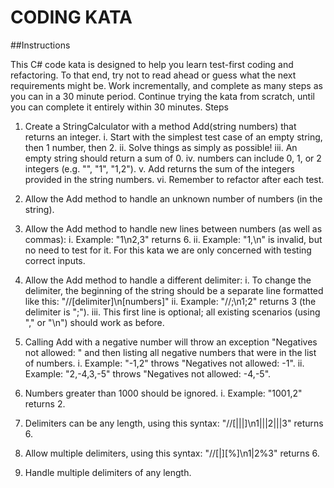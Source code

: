 CODING KATA
===========

##Instructions

This C# code kata is designed to help you learn test-first coding and refactoring. To that end, try not to read ahead or guess what the next requirements might be. Work incrementally, and complete as many steps as you can in a 30 minute period. Continue trying the kata from scratch, until you can complete it entirely within 30 minutes.
Steps

1. Create a StringCalculator with a method Add(string numbers) that returns an integer.
i. Start with the simplest test case of an empty string, then 1 number, then 2.
ii. Solve things as simply as possible!
iii. An empty string should return a sum of 0.
iv. numbers can include 0, 1, or 2 integers (e.g. "", "1", "1,2").
v. Add returns the sum of the integers provided in the string numbers.
vi. Remember to refactor after each test.

2. Allow the Add method to handle an unknown number of numbers (in the string).

3. Allow the Add method to handle new lines between numbers (as well as commas):
i. Example: "1\n2,3" returns 6.
ii. Example: "1,\n" is invalid, but no need to test for it. For this kata we are only concerned with testing correct inputs.

4. Allow the Add method to handle a different delimiter:
i. To change the delimiter, the beginning of the string should be a separate line formatted like this: "//[delimiter]\n[numbers]"
ii. Example: "//;\n1;2" returns 3 (the delimiter is ";").
iii. This first line is optional; all existing scenarios (using "," or "\n") should work as before.

5. Calling Add with a negative number will throw an exception "Negatives not allowed: " and then listing all negative numbers that were in the list of numbers.
i. Example: "-1,2" throws "Negatives not allowed: -1".
ii. Example: "2,-4,3,-5" throws "Negatives not allowed: -4,-5".

6. Numbers greater than 1000 should be ignored.
i. Example: "1001,2" returns 2.

7. Delimiters can be any length, using this syntax: "//[|||]\n1|||2|||3" returns 6.

8. Allow multiple delimiters, using this syntax: "//[|][%]\n1|2%3" returns 6.
9. Handle multiple delimiters of any length.
